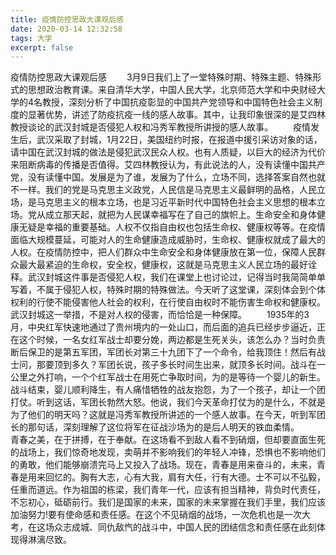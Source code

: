 ```yaml
---
title: 疫情防控思政大课观后感
date: 2020-03-14 12:32:58
tags: 大学
excerpt: false
---
```

疫情防控思政大课观后感
&emsp;&emsp;3月9日我们上了一堂特殊时期、特殊主题、特殊形式的思想政治教育课。来自清华大学，中国人民大学，北京师范大学和中央财经大学的4名教授，深刻分析了中国抗疫彰显的中国共产党领导和中国特色社会主义制度的显著优势，讲述了防疫抗疫一线的感人故事。其中，让我印象很深的是艾四林教授谈论的武汉封城是否侵犯人权和冯秀军教授所讲授的感人故事。
&emsp;&emsp;疫情发生后，武汉采取了封城，1月22日，美国纽约时报，在报道中援引采访对象的话，请中国在武汉封城的做法是侵犯武汉民众人权。也有人质疑，以巨大的经济为代价来阻断病毒的传播是否值得。艾四林教授认为，有此说法的人，没有读懂中国共产党，没有读懂中国。发展是为了谁，发展为了什么，立场不同，选择答案自然也就不一样。我们的党是马克思主义政党，人民信是马克思主义最鲜明的品格，人民立场，是马克思主义的根本立场，也是习近平新时代中国特色社会主义思想的根本立场。党从成立那天起，就把为人民谋幸福写在了自己的旗帜上。生命安全和身体健康无疑是幸福的重要基础。人权不仅指自由权也包括生命权、健康权等等。在疫情面临大规模蔓延，可能对人的生命健康造成威胁时，生命权、健康权就成了最大的人权。在疫情防控中，把人们群众中生命安全和身体健康放在第一位，保障人民群众最大最紧迫的生命权，安全权，健康权，这就是马克思主义人民立场的最好诠释。武汉封城这件事是否侵犯人权，我们在课堂上也讨论过，记得当时我简简单单写着，不属于侵犯人权，特殊时期的特殊做法。今天听了这堂课，深刻体会到个体权利的行使不能侵害他人社会的权利，在行使自由权时不能伤害生命权和健康权。武汉封城这一举措，不是对人权的侵害，而恰恰是一种保障。
&emsp;&emsp;1935年的3月，中央红军快速地通过了贵州境内的一处山口，而后面的追兵已经步步逼近，正在这个时候，一名女红军战士却要分娩，两边都是生死关头，该怎么办？当时负责断后保卫的是第五军团，军团长对第三十九团下了一个命令，给我顶住！然后有战士问，那要顶到多久？军团长说，孩子多长时间生出来，就顶多长时间。战斗在一公里之外打响，一个个红军战士在用死亡争取时间，为的是等待一个婴儿的新生。战斗结束，婴儿顺利降生，有人痛惜牺牲的战友抱怨，为了一个孩子，却让一个团打仗。听到这话，军团长勃然大怒。他说，我们今天革命打仗为的是什么，不就是为了他们的明天吗？这就是冯秀军教授所讲述的一个感人故事。在今天，听到军团长的那句话，深刻理解了这位将军在征战沙场为的是后人明天的铁血柔情。
&emsp;&emsp;青春之美，在于拼搏，在于奉献。在这场看不到敌人看不到硝烟，但却要直面生死的战场上，我们惊奇地发现，卖萌并不影响我们的年轻人冲锋，恐惧也不影响他们的勇敢，他们能够崩溃完马上又投入了战场。现在，青春是用来奋斗的，未来，青春是用来回忆的。胸有大志，心有大我，肩有大任，行有大德。士不可以不弘毅，任重而道远。作为祖国的栋梁，我们青年一代，应该有担当精神，背负时代责任，不忘初心，砥砺前行。我们是国家的未来，国家的未来掌握在我们手里，我们应该加油努力!要有使命感和责任感。在这个不见硝烟的战场，一次危机也是一次大考，在这场众志成城、同仇敌忾的战斗中，中国人民的团结信念和责任感在此刻体现得淋漓尽致。